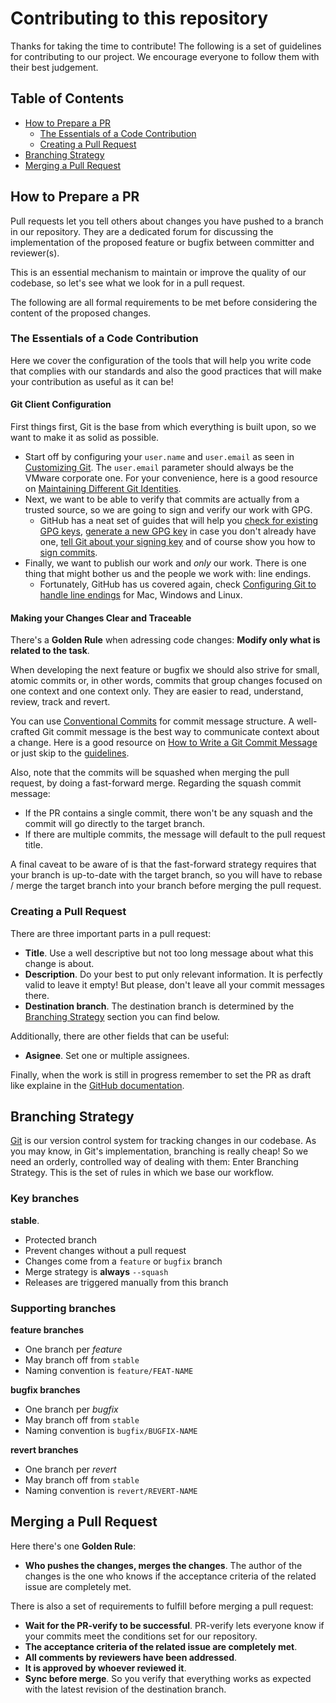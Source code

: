 # Contributing to this repository

Thanks for taking the time to contribute! The following is a set of guidelines for contributing to our project.
We encourage everyone to follow them with their best judgement.

## Table of Contents

* [How to Prepare a PR](#how-to-prepare-a-pr)
  * [The Essentials of a Code Contribution](#the-essentials-of-a-code-contribution)
  * [Creating a Pull Request](#creating-a-pull-request)
* [Branching Strategy](#branching-strategy)
* [Merging a Pull Request](#merging-a-pull-request)

## How to Prepare a PR

Pull requests let you tell others about changes you have pushed to a branch in our repository. They are a dedicated forum for discussing the implementation of the proposed feature or bugfix between committer and reviewer(s).

This is an essential mechanism to maintain or improve the quality of our codebase, so let's see what we look for in a pull request.

The following are all formal requirements to be met before considering the content of the proposed changes.

### The Essentials of a Code Contribution

Here we cover the configuration of the tools that will help you write code that complies with our standards and also the good practices that will make your contribution as useful as it can be!

#### Git Client Configuration

First things first, Git is the base from which everything is built upon, so we want to make it as solid as possible.

- Start off by configuring your `user.name` and `user.email` as seen in [Customizing Git](https://git-scm.com/book/en/v2/Customizing-Git-Git-Configuration). The `user.email` parameter should always be the VMware corporate one. For your convenience, here is a good resource on [Maintaining Different Git Identities](https://xam.io/2017/gitconfig/).
- Next, we want to be able to verify that commits are actually from a trusted source, so we are going to sign and verify our work with GPG.
  - GitHub has a neat set of guides that will help you [check for existing GPG keys](https://docs.github.com/en/articles/checking-for-existing-gpg-keys),
  [generate a new GPG key](https://docs.github.com/en/articles/generating-a-new-gpg-key) in case you don't already have one,
  [tell Git about your signing key](https://docs.github.com/en/articles/telling-git-about-your-signing-key) and of course show you how to [sign commits](https://docs.github.com/en/articles/signing-commits).
- Finally, we want to publish our work and *only* our work. There is one thing that might bother us and the people we work with: line endings.
  - Fortunately, GitHub has us covered again, check [Configuring Git to handle line endings](https://docs.github.com/en/github/using-git/configuring-git-to-handle-line-endings) for Mac, Windows and Linux.

#### Making your Changes Clear and Traceable

There's a **Golden Rule** when adressing code changes: **Modify only what is related to the task**.

When developing the next feature or bugfix we should also strive for small, atomic commits or, in other words, commits that group changes focused on one context and one context only.
They are easier to read, understand, review, track and revert.

You can use [Conventional Commits](https://www.conventionalcommits.org/en/v1.0.0/) for commit message structure. A well-crafted Git commit message is the best way to communicate context about a change. Here is a good resource on [How to Write a Git Commit Message](https://chris.beams.io/posts/git-commit/) or just skip to the [guidelines](https://chris.beams.io/posts/git-commit/#seven-rules).

Also, note that the commits will be squashed when merging the pull request, by doing a fast-forward merge. Regarding the squash commit message:

* If the PR contains a single commit, there won't be any squash and the commit will go directly to the target branch.
* If there are multiple commits, the message will default to the pull request title.

A final caveat to be aware of is that the fast-forward strategy requires that your branch is up-to-date with the target branch, so you will have to rebase / merge the target branch into your branch before merging the pull request.

### Creating a Pull Request

There are three important parts in a pull request:
- **Title**. Use a well descriptive but not too long message about what this change is about.
- **Description**. Do your best to put only relevant information. It is perfectly valid to leave it empty! But please, don't leave all your commit messages there.
- **Destination branch**. The destination branch is determined by the [Branching Strategy](#branching-strategy) section you can find below.

Additionally, there are other fields that can be useful:

- **Asignee**. Set one or multiple assignees.

Finally, when the work is still in progress remember to set the PR as draft like explaine in the [GitHub documentation](https://docs.github.com/en/pull-requests/collaborating-with-pull-requests/proposing-changes-to-your-work-with-pull-requests/changing-the-stage-of-a-pull-request).

## Branching Strategy

[Git](https://git-scm.com/) is our version control system for tracking changes in our codebase. As you may know, in Git's implementation, branching is really cheap!
So we need an orderly, controlled way of dealing with them: Enter Branching Strategy. This is the set of rules in which we base our workflow.

### Key branches

**stable**.
- Protected branch
- Prevent changes without a pull request
- Changes come from a `feature` or `bugfix` branch
- Merge strategy is **always** `--squash`
- Releases are triggered manually from this branch

### Supporting branches

**feature branches**
- One branch per *feature*
- May branch off from `stable`
- Naming convention is `feature/FEAT-NAME`

**bugfix branches**
- One branch per *bugfix*
- May branch off from `stable`
- Naming convention is `bugfix/BUGFIX-NAME`

**revert branches**
- One branch per *revert*
- May branch off from `stable`
- Naming convention is `revert/REVERT-NAME`

## Merging a Pull Request

Here there's one **Golden Rule**:
- **Who pushes the changes, merges the changes**. The author of the changes is the one who knows if the acceptance criteria of the related issue are completely met.

There is also a set of requirements to fulfill before merging a pull request:
- **Wait for the PR-verify to be successful**. PR-verify lets everyone know if your commits meet the conditions set for our repository.
- **The acceptance criteria of the related issue are completely met**.
- **All comments by reviewers have been addressed**.
- **It is approved by whoever reviewed it**.
- **Sync before merge**. So you verify that everything works as expected with the latest revision of the destination branch.